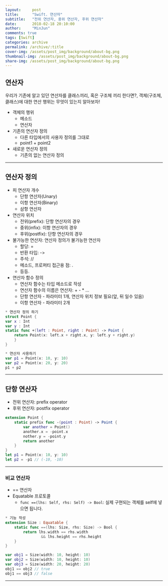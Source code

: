 ```yaml
---
layout:     post
title:      "Swift. 연산자"
subtitle:   "전위 연산자, 중위 연산자, 후위 연산자"
date:       2018-02-18 20:10:00
author:     "MinJun"
comments: true 
tags: [Swift]
categories: archive
permalink: /archive/:title
cover-img: /assets/post_img/background/about-bg.png
thumbnail-img: /assets/post_img/background/about-bg.png
share-img: /assets/post_img/background/about-bg.png
---
```


## 연산자 

우리가 기존에 알고 있던 연산자를 클래스끼리, 혹은 구조체 끼리 한다면?, 객체(구조체, 클래스)에 대한 연산 행위는 무엇이 있는지 알아보자!

- 객체의 행위 
	- 메소드
	- 연산자
- 기존의 연산자 정의
	- 다른 타입에서의 사용자 정의를 그대로
	- point1 + point2
- 새로운 연산자 정의
	- 기존의 없는 연산자 정의        

---


## 연산자 정의 

- 피 연산자 개수 
	- 단항 연산자(Unary)
	- 이항 연산자(Binary)
	- 삼항 연산자 
- 연산자 위치
	- 전위(prefix): 단항 연산자의 경우 
	- 중위(infix): 이항 연산자의 경우  
	- 후위(postfix): 단항 연산자의 경우 
- 불가능한 연산자: 연산자 정의가 불가능한 연산자
	- 할당: = 
	- 반환 타입: ->
	- 주석: //
	- 메소드, 프로퍼티 접근용 점: .
	- 등등.
- 연산자 함수 정의
	- 연산자 함수는 타입 메소드로 작성
	- 연산자 함수의 이름은 연산자: + - * ...
	- 단항 연산자 - 파라미터 1개, 연산자 위치 정보 필요(앞, 뒤 일수 있음)
	- 이항 연산자 - 파라미터 2개 <br>

```swift
* 연산자 정의 하기
struct Point {
var x : Int
var y : Int
static func +(left : Point, right : Point) -> Point {
	return Point(x: left.x + right.x, y: left.y + right.y) 
	}
}

* 연산자 사용하기
var p1 = Point(x: 10, y: 10) 
var p2 = Point(x: 20, y: 20) 
p1 + p2
```

---

## 단항 연산자

- 전위 연산자: prefix operator
- 후위 연산자: postfix operator  

```swift
extension Point {
	static prefix func -(point : Point) -> Point {
		var another = Point() 
		another.x = -point.x 
		nother.y = -point.y 
		return another	
	}
}
let p1 = Point(x: 10, y: 10) 
let p2 = -p1 // (-10, -10)
``` 
  
---
 
   
### 비교 연산자 
- == 연산자
- Equatable 프로토콜
	- `func ==(lhs: Self, rhs: Self) -> Bool`: 실제 구현되는 객체를 self에 넣으면 됩니다.

```swift
* 기능 작성 
extension Size : Equatable {
	static func ==(lhs: Size, rhs: Size) -> Bool {
		return lhs.width == rhs.width
				&& lhs.height == rhs.height
	} 
}

var obj1 = Size(width: 10, height: 10) 
var obj2 = Size(width: 10, height: 10) 
var obj3 = Size(width: 20, height: 20)
obj1 == obj2 // true 
obj1 == obj3 // false
```

---

